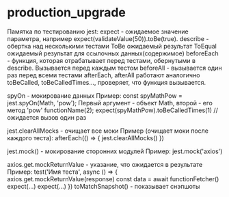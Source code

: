 # production_upgrade

Памятка по тестированию jest:
expect - ожидаемое значение параметра, например expect(validateValue(50)).toBe(true).
describe - обертка над несколькими тестами
ToBe ожидаемый результат
ToEqual ожидаемый результат для ссылочных данных(содержимое)
beforeEach - функция, которая отрабатывает перед тестами, обернутыми в describe. Вызывается перед каждым тестом
beforeAll - вызывается один раз перед всеми тестами
afterEach, afterAll работают аналогично
toBeCalled, toBeCalledTimes..., проверяет, что функция вызывается.

spyOn - мокирование данных
Пример:
const spyMathPow = jest.spyOn(Math, 'pow'); Первый аргумент - объект Math, второй - его метод 'pow'
functionName(2);
expect(spyMathPow).toBeCalledTimes(1) // ожидается вызов один раз

jest.clearAllMocks - очищает все моки
Пример (очищает моки после каждого теста):
afterEach(() => {
jest.clearAllMocks()
})

jest.mock() - мокирование сторонних модулей
Пример: jest.mock('axios')

axios.get.mockReturnValue - указание, что ожидается в результате
Пример:
test('Имя теста', async () => {
axios.get.mockReturnValue(response)
const data = await functionFetcher()
expect(...)
expect(...)
})
toMatchSnapshot() - показывает снэпшоты
